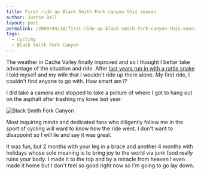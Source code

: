 ```yaml
---
title: First ride up Black Smith Fork canyon this season
author: Justin Ball
layout: post
permalink: /2009/04/18/first-ride-up-black-smith-fork-canyon-this-season/
tags:
  - Cycling
  - Black Smith Fork Canyon
---
```

The weather in Cache Valley finally improved and so I thought I better take advantage of the situation and ride. After [last years run in with a rattle snake][1] I told myself and my wife that I wouldn't ride up there alone. My first ride, I couldn't find anyone to go with. How smart am I?

 [1]: http://www.justinball.com/2008/09/08/why-cyclists-shave-their-legs-the-most-disgusting-post-i-will-ever-make/

I did take a camera and stopped to take a picture of where I got to hang out on the asphalt after trashing my knee last year:

 <img src="/images/posts/2009/04/img_9765.jpg" class="scale-image" alt="Black Smith Fork Canyon" />

Most inquiring minds and dedicated fans who diligently follow me in the sport of cycling will want to know how the ride went. I don't want to disappoint so I will lie and say it was great.

It was fun, but 2 months with your leg in a brace and another 4 months with holidays whose sole meaning is to bring joy to the world via junk food really ruins your body. I made it to the top and by a miracle from heaven I even made it home but I don't feel so good right now so I'm going to go lay down.